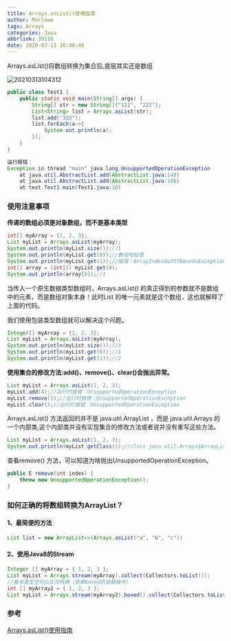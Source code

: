 ```yaml
---
title: Arrays.asList()使用指南
author: Marlowe
tags: Arrays
categories: Java
abbrlink: 39116
date: 2020-03-13 10:40:40
---
```

Arrays.asList()将数组转换为集合后,底层其实还是数组
<!--more-->
![20210313104312](http://marlowe.oss-cn-beijing.aliyuncs.com/img/20210313104312.png)
```java
public class Test1 {
    public static void main(String[] args) {
        String[] str = new String[]{"111", "222"};
        List<String> list = Arrays.asList(str);
        list.add("333");
        list.forEach(a->{
            System.out.println(a);
        });
    }
}

```

```java
运行报错：
Exception in thread "main" java.lang.UnsupportedOperationException
	at java.util.AbstractList.add(AbstractList.java:148)
	at java.util.AbstractList.add(AbstractList.java:108)
	at test.Test1.main(Test1.java:16)
```

### 使用注意事项
**传递的数组必须是对象数组，而不是基本类型**
```java
int[] myArray = {1, 2, 3};
List myList = Arrays.asList(myArray);
System.out.println(myList.size());//1
System.out.println(myList.get(0));//数组地址值
System.out.println(myList.get(1));//报错：ArrayIndexOutOfBoundsException: 1
int[] array = (int[]) myList.get(0);
System.out.println(array[0]);//1
```
当传入一个原生数据类型数组时，Arrays.asList() 的真正得到的参数就不是数组中的元素，而是数组对象本身！此时List 的唯一元素就是这个数组，这也就解释了上面的代码。

我们使用包装类型数组就可以解决这个问题。
```java
Integer[] myArray = {1, 2, 3};
List myList = Arrays.asList(myArray);
System.out.println(myList.size());//3
System.out.println(myList.get(0));//1
System.out.println(myList.get(1));//2
```
**使用集合的修改方法:add()、remove()、clear()会抛出异常。**
```java
List myList = Arrays.asList(1, 2, 3);
myList.add(4);//运行时报错：UnsupportedOperationException
myList.remove(1);//运行时报错：UnsupportedOperationException
myList.clear();//运行时报错：UnsupportedOperationException
```
Arrays.asList() 方法返回的并不是 java.util.ArrayList ，而是 java.util.Arrays 的一个内部类,这个内部类并没有实现集合的修改方法或者说并没有重写这些方法。
```java
List myList = Arrays.asList(1, 2, 3);
System.out.println(myList.getClass());//class java.util.Arrays$ArrayList
```
查看remove() 方法，可以知道为啥抛出UnsupportedOperationException。
```java
public E remove(int index) {
    throw new UnsupportedOperationException();
}
```


### 如何正确的将数组转换为ArrayList？
#### 1、最简便的方法
```java
List list = new ArrayList<>(Arrays.asList("a", "b", "c"))
```

#### 2、使用Java8的Stream
```java
Integer [] myArray = { 1, 2, 3 };
List myList = Arrays.stream(myArray).collect(Collectors.toList());
//基本类型也可以实现转换（依赖boxed的装箱操作）
int [] myArray2 = { 1, 2, 3 };
List myList = Arrays.stream(myArray2).boxed().collect(Collectors.toList());
```






### 参考
[Arrays.asList()使用指南](https://snailclimb.gitee.io/javaguide/#/docs/java/basis/Java%E5%9F%BA%E7%A1%80%E7%9F%A5%E8%AF%86%E7%96%91%E9%9A%BE%E7%82%B9?id=_21-arraysaslist%e4%bd%bf%e7%94%a8%e6%8c%87%e5%8d%97)